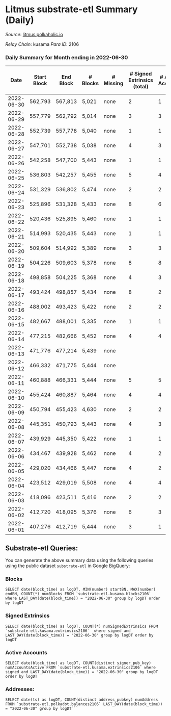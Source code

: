# Litmus substrate-etl Summary (Daily)

_Source_: [litmus.polkaholic.io](https://litmus.polkaholic.io)

*Relay Chain*: kusama
*Para ID*: 2106



### Daily Summary for Month ending in 2022-06-30


| Date | Start Block | End Block | # Blocks | # Missing | # Signed Extrinsics (total) | # Active Accounts | # Addresses with Balances | # Events | # Transfers | # XCM Transfers In | # XCM Transfers Out |
| ---- | ----------- | --------- | -------- | --------- | --------------------------- | ----------------- | ------------------------- | -------- | ----------- | ------------------ | ------------------- |
| 2022-06-30 | 562,793 | 567,813 | 5,021 | none  | 2 | 1 | 3,831 | 10,055 |   |   |   |
| 2022-06-29 | 557,779 | 562,792 | 5,014 | none  | 3 | 3 | 3,831 | 10,045 |   |   |   |
| 2022-06-28 | 552,739 | 557,778 | 5,040 | none  | 1 | 1 | 3,831 | 10,090 |   |   |   |
| 2022-06-27 | 547,701 | 552,738 | 5,038 | none  | 4 | 3 | 3,831 | 10,098 |   |   |   |
| 2022-06-26 | 542,258 | 547,700 | 5,443 | none  | 1 | 1 | 3,831 | 10,894 |   |   |   |
| 2022-06-25 | 536,803 | 542,257 | 5,455 | none  | 5 | 4 | 3,831 | 10,935 |   |   |   |
| 2022-06-24 | 531,329 | 536,802 | 5,474 | none  | 2 | 2 | 3,831 | 10,961 |   |   |   |
| 2022-06-23 | 525,896 | 531,328 | 5,433 | none  | 8 | 6 | 3,831 | 10,906 |   |   |   |
| 2022-06-22 | 520,436 | 525,895 | 5,460 | none  | 1 | 1 | 3,831 | 10,927 |   |   |   |
| 2022-06-21 | 514,993 | 520,435 | 5,443 | none  | 1 | 1 | 3,831 | 10,894 |   |   |   |
| 2022-06-20 | 509,604 | 514,992 | 5,389 | none  | 3 | 3 | 3,831 | 10,796 |   |   |   |
| 2022-06-19 | 504,226 | 509,603 | 5,378 | none  | 8 | 8 | 3,831 | 10,798 |   |   |   |
| 2022-06-18 | 498,858 | 504,225 | 5,368 | none  | 4 | 3 | 3,831 | 10,761 |   |   |   |
| 2022-06-17 | 493,424 | 498,857 | 5,434 | none  | 8 | 2 | 3,831 | 10,905 |   |   |   |
| 2022-06-16 | 488,002 | 493,423 | 5,422 | none  | 2 | 2 | 3,831 | 10,857 |   |   |   |
| 2022-06-15 | 482,667 | 488,001 | 5,335 | none  | 1 | 1 | 3,831 | 10,677 |   |   |   |
| 2022-06-14 | 477,215 | 482,666 | 5,452 | none  | 4 | 4 | 3,831 | 10,925 |   |   |   |
| 2022-06-13 | 471,776 | 477,214 | 5,439 | none  |  |  | 3,831 | 10,881 |   |   |   |
| 2022-06-12 | 466,332 | 471,775 | 5,444 | none  |  |  | 3,831 | 10,891 |   |   |   |
| 2022-06-11 | 460,888 | 466,331 | 5,444 | none  | 5 | 5 | 3,831 | 10,920 |   |   |   |
| 2022-06-10 | 455,424 | 460,887 | 5,464 | none  | 4 | 4 | 3,830 | 10,951 |   |   |   |
| 2022-06-09 | 450,794 | 455,423 | 4,630 | none  | 2 | 2 | 3,830 | 9,275 |   |   |   |
| 2022-06-08 | 445,351 | 450,793 | 5,443 | none  | 4 | 3 | 3,830 | 10,908 |   |   |   |
| 2022-06-07 | 439,929 | 445,350 | 5,422 | none  | 1 | 1 | 3,830 | 10,855 |   |   |   |
| 2022-06-06 | 434,467 | 439,928 | 5,462 | none  | 4 | 2 | 3,830 | 10,951 |   |   |   |
| 2022-06-05 | 429,020 | 434,466 | 5,447 | none  | 4 | 2 | 3,830 | 10,914 |   |   |   |
| 2022-06-04 | 423,512 | 429,019 | 5,508 | none  | 4 | 4 | 3,830 | 11,039 |   |   |   |
| 2022-06-03 | 418,096 | 423,511 | 5,416 | none  | 2 | 2 | 3,830 | 10,846 |   |   |   |
| 2022-06-02 | 412,720 | 418,095 | 5,376 | none  | 6 | 3 | 3,830 | 10,793 |   |   |   |
| 2022-06-01 | 407,276 | 412,719 | 5,444 | none  | 3 | 1 | 3,827 | 10,904 |   |   |   |

## Substrate-etl Queries:
You can generate the above summary data using the following queries using the public dataset `substrate-etl` in Google BigQuery:


### Blocks
```
SELECT date(block_time) as logDT, MIN(number) startBN, MAX(number) endBN, COUNT(*) numBlocks FROM `substrate-etl.kusama.blocks2106`  where LAST_DAY(date(block_time)) = "2022-06-30" group by logDT order by logDT
```


### Signed Extrinsics
```
SELECT date(block_time) as logDT, COUNT(*) numSignedExtrinsics FROM `substrate-etl.kusama.extrinsics2106`  where signed and LAST_DAY(date(block_time)) = "2022-06-30" group by logDT order by logDT
```


### Active Accounts
```
SELECT date(block_time) as logDT, COUNT(distinct signer_pub_key) numAccountsActive FROM `substrate-etl.kusama.extrinsics2106` where signed and LAST_DAY(date(block_time)) = "2022-06-30" group by logDT order by logDT
```


### Addresses:
```
SELECT date(ts) as logDT, COUNT(distinct address_pubkey) numAddress FROM `substrate-etl.polkadot.balances2106` LAST_DAY(date(block_time)) = "2022-06-30" group by logDT```

